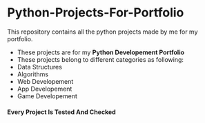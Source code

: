 # Python-Projects-For-Portfolio
This repository contains all the python projects made by me for my portfolio.
- These projects are for my **Python Developement Portfolio**
- These projects belong to different categories as following:
- Data Structures
- Algorithms
- Web Developement
- App Developement
- Game Developement
#### Every Project Is Tested And Checked
